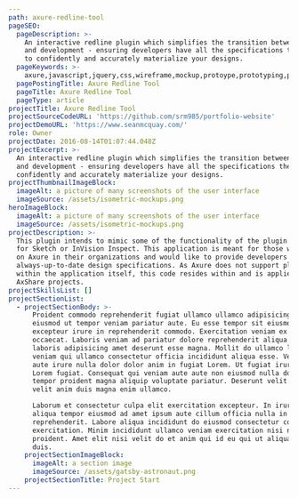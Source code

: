 ```yaml
---
path: axure-redline-tool
pageSEO:
  pageDescription: >-
    An interactive redline plugin which simplifies the transition between design
    and development - ensuring developers have all the specifications they need
    to confidently and accurately materialize your designs.
  pageKeywords: >-
    axure,javascript,jquery,css,wireframe,mockup,protoype,prototyping,plugin,spec,design-specs,redline
  pagePostingTitle: Axure Redline Tool
  pageTitle: Axure Redline Tool
  pageType: article
projectTitle: Axure Redline Tool
projectSourceCodeURL: 'https://github.com/srm985/portfolio-website'
projectDemoURL: 'https://www.seanmcquay.com/'
role: Owner
projectDate: 2016-08-14T01:07:44.048Z
projectExcerpt: >-
  An interactive redline plugin which simplifies the transition between design
  and development - ensuring developers have all the specifications they need to
  confidently and accurately materialize your designs.
projectThumbnailImageBlock:
  imageAlt: a picture of many screenshots of the user interface
  imageSource: /assets/isometric-mockups.png
heroImageBlock:
  imageAlt: a picture of many screenshots of the user interface
  imageSource: /assets/isometric-mockups.png
projectDescription: >-
  This plugin intends to mimic some of the functionality of the plugin Measure
  for Sketch or InVision Inspect. This application is meant for those who rely
  on Axure in their organizations and would like to provide developers with
  always-up-to-date design specifications. As Axure does not support plugins
  within the application itself, this code resides within and is applied to your
  AxShare projects.
projectSkillsList: []
projectSectionList:
  - projectSectionBody: >-
      Proident commodo reprehenderit fugiat ullamco ullamco adipisicing dolore
      eiusmod ut tempor veniam pariatur aute. Eu esse tempor sit eiusmod
      excepteur irure in reprehenderit commodo. Exercitation veniam ex excepteur
      occaecat. Laboris veniam ad pariatur dolore reprehenderit aliqua do
      laboris adipisicing amet deserunt esse magna. Mollit do ullamco laboris
      veniam qui ullamco consectetur officia incididunt aliqua esse. Veniam in
      aute irure nulla dolor dolor anim in fugiat Lorem. Ut fugiat irure ut
      Lorem fugiat. Consequat qui veniam aute aute non eiusmod nulla dolor
      tempor proident magna aliquip voluptate pariatur. Deserunt velit sit amet
      velit anim duis magna enim ullamco.

      Laborum et consectetur culpa elit exercitation excepteur. In irure ea
      aliqua tempor eiusmod ad amet ipsum aute cillum officia nulla in
      reprehenderit. Labore aliqua incididunt do eiusmod consectetur commodo
      exercitation. Minim incididunt ullamco veniam exercitation nisi nisi
      proident. Amet elit nisi velit do et anim qui id eu qui ut aliqua deserunt
      duis.
    projectSectionImageBlock:
      imageAlt: a section image
      imageSource: /assets/gatsby-astronaut.png
    projectSectionTitle: Project Start
---
```


